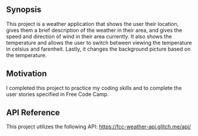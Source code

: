 ## Synopsis

This project is a weather application that shows the user their location, gives them a brief description of the weather in their area, and gives the speed and direction of wind in their area currently. It also shows the temperature and allows the user to switch between viewing the temperature in celsius and farenheit. Lastly, it changes the background picture based on the temperature.

## Motivation

I completed this project to practice my coding skills and to complete the user stories specified in Free Code Camp.

## API Reference

This project utilizes the following API:
https://fcc-weather-api.glitch.me/api/
